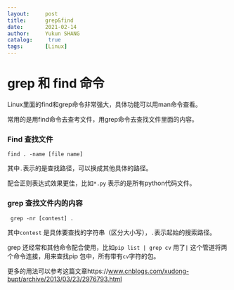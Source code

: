```yaml
---
layout:     post
title:      grep&find
date:       2021-02-14
author:     Yukun SHANG
catalog: 	 true
tags:		[Linux]
---
```


# grep 和 find 命令

Linux里面的find和grep命令非常强大，具体功能可以用man命令查看。

常用的是用find命令去查考文件，用grep命令去查找文件里面的内容。

### Find 查找文件

```
find . -name [file name]
```

其中`.`表示的是查找路径，可以换成其他具体的路径。

配合正则表达式效果更佳，比如`*.py` 表示的是所有python代码文件。



###  grep 查找文件内的内容

```
 grep -nr [contest] .
```

其中`contest` 是具体要查找的字符串（区分大小写），`.`表示起始的搜索路径。

grep 还经常和其他命令配合使用，比如`pip list | grep cv` 用了`|` 这个管道将两个命令连接，用来查找pip 包中，所有带有`cv`字符的包。



更多的用法可以参考这篇文章https://www.cnblogs.com/xudong-bupt/archive/2013/03/23/2976793.html